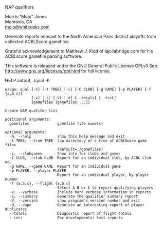 NAP qualifiers

Morris "Mojo" Jones  
Monrovia, CA  
mojo@whiteoaks.com  

Generate reports relevant to the North American Pairs district
playoffs from collected ACBLScore gamefiles.

Grateful acknowledgement to Matthew J. Kidd of lajollabridge.com for
his ACBLscore gamefile parsing software.

This software is released under the GNU General Public License GPLv3
See: http://www.gnu.org/licenses/gpl.html for full license.

HELP output, ./qual -h

    usage: qual [-h] [-t TREE] [-c] [-C CLUB] [-g GAME] [-p PLAYER] [-f {a,b,c}]
                [-v] [-s] [-V] [-d] [--totals] [--test]
                [gamefiles [gamefiles ...]]

    Create NAP qualifer list

    positional arguments:
      gamefiles             gamefile file name(s)

    optional arguments:
      -h, --help            show this help message and exit
      -t TREE, --tree TREE  top directory of a tree of ACBLScore game files
                            (default=./gamefiles)
      -c, --clubgames       Show info for clubs and games
      -C CLUB, --club CLUB  Report for an individual club, by ACBL club no.
      -g GAME, --game GAME  Report for an individual game
      -p PLAYER, --player PLAYER
                            Report for an individual player, by player number
      -f {a,b,c}, --flight {a,b,c}
                            Select A B or C to report qualifying players
      -v, --verbose         Include more verbose information in reports
      -s, --summary         Generate the qualifier summary report
      -V, --version         show program's version number and exit
      -d, --dupe            Generate an interesting report of player duplicates
      --totals              Diagnostic report of flight totals
      --test                For developmental test reports
